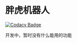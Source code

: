 # 胖虎机器人

[![Codacy Badge][codacy_b]][codacy]

开发中，暂时没有什么能用的功能

[codacy_b]: https://app.codacy.com/project/badge/Grade/deb5c4d5b4a94d3487b1959b8d7ec3f2
[codacy]: https://www.codacy.com/manual/chr233/panghu_bot?utm_source=github.com&amp;utm_medium=referral&amp;utm_content=chr233/panghu_bot&amp;utm_campaign=Badge_Grade